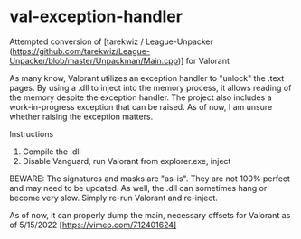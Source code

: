 # val-exception-handler

Attempted conversion of [tarekwiz / League-Unpacker (https://github.com/tarekwiz/League-Unpacker/blob/master/Unpackman/Main.cpp)] for Valorant

As many know, Valorant utilizes an exception handler to "unlock" the .text pages. By using a .dll to inject into the memory process, it allows reading of the memory despite the exception handler. The project also includes a work-in-progress exception that can be raised. As of now, I am unsure whether raising the exception matters. 

Instructions
1. Compile the .dll
2. Disable Vanguard, run Valorant from explorer.exe, inject

BEWARE: The signatures and masks are "as-is". They are not 100% perfect and may need to be updated. 
As well, the .dll can sometimes hang or become very slow. Simply re-run Valorant and re-inject. 

As of now, it can properly dump the main, necessary offsets for Valorant as of 5/15/2022
[https://vimeo.com/712401624]

